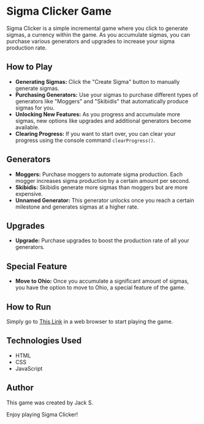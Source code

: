 # Sigma Clicker Game

Sigma Clicker is a simple incremental game where you click to generate sigmas, a currency within the game. As you accumulate sigmas, you can purchase various generators and upgrades to increase your sigma production rate.

## How to Play
- **Generating Sigmas:** Click the "Create Sigma" button to manually generate sigmas.
- **Purchasing Generators:** Use your sigmas to purchase different types of generators like "Moggers" and "Skibidis" that automatically produce sigmas for you.
- **Unlocking New Features:** As you progress and accumulate more sigmas, new options like upgrades and additional generators become available.
- **Clearing Progress:** If you want to start over, you can clear your progress using the console command `clearProgress()`.

## Generators
- **Moggers:** Purchase moggers to automate sigma production. Each mogger increases sigma production by a certain amount per second.
- **Skibidis:** Skibidis generate more sigmas than moggers but are more expensive.
- **Unnamed Generator:** This generator unlocks once you reach a certain milestone and generates sigmas at a higher rate.

## Upgrades
- **Upgrade:** Purchase upgrades to boost the production rate of all your generators.

## Special Feature
- **Move to Ohio:** Once you accumulate a significant amount of sigmas, you have the option to move to Ohio, a special feature of the game.

## How to Run
Simply go to [This Link](https://dralexander0805.github.io/sigmaclicker/) in a web browser to start playing the game.

## Technologies Used
- HTML
- CSS
- JavaScript

## Author
This game was created by Jack S.

Enjoy playing Sigma Clicker!
